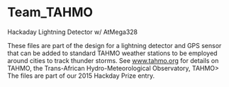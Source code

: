 # Team_TAHMO
Hackaday Lightning Detector w/ AtMega328

These files are part of the design for a lightning detector and GPS sensor that can be added to standard TAHMO weather stations to be employed around cities to track thunder storms. See www.tahmo.org for details on TAHMO, the Trans-African Hydro-Meteorological Observatory, TAHMO> The files are part of our 2015 Hackday Prize entry.


